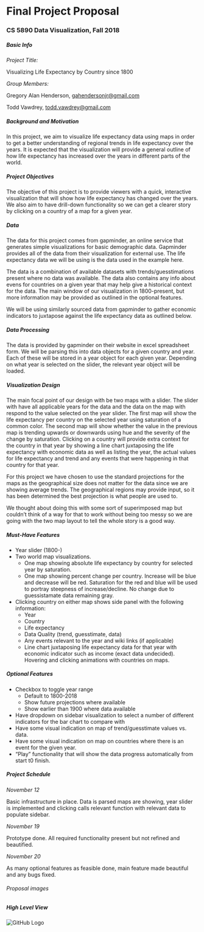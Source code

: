 # Final Project Proposal
### CS 5890 Data Visualization, Fall 2018
##### Basic Info
_Project Title:_
 
 Visualizing Life Expectancy by Country since 1800
  
_Group Members:_
  
  Gregory Alan Henderson, gahendersonjr@gmail.com
  
  Todd Vawdrey, todd.vawdrey@gmail.com

##### Background and Motivation
In this project, we aim to visualize life expectancy data using maps in order to get a better understanding of regional trends in life expectancy over the years. It is expected that the visualization will provide a general outline of how life expectancy has increased over the years in different parts of the world.

##### Project Objectives
The objective of this project is to provide viewers with a quick, interactive visualization that will show how life expectancy has changed over the years. We also aim to have drill-down functionality so we can get a clearer story by clicking on a country of a map for a given year.

##### Data
The data for this project comes from gapminder, an online service that generates simple visualizations for basic demographic data. Gapminder provides all of the data from their visualization for external use. The life expectancy data we will be using is the data used in the example here.

The data is a combination of available datasets with trends/guesstimations present where no data was available. The data also contains any info about evens for countries on a given year that may help give a historical context for the data. The main window of our visualization in 1800-present, but more information may be provided as outlined in the optional features.

We will be using similarly sourced data from gapminder to gather economic indicators to juxtapose against the life expectancy data as outlined below.

##### Data Processing
The data is provided by gapminder on their website in excel spreadsheet form. We will be parsing this into data objects for a given country and year. Each of these will be stored in a year object for each given year. Depending on what year is selected on the slider, the relevant year object will be loaded.


##### Visualization Design
The main focal point of our design with be two maps with a slider. The slider with have all applicable years for the data and the data on the map with respond to the value selected on the year slider.  The first map will show the life expectancy per country on the selected year using saturation of a common color. The second map will show whether the value in the previous map is trending upwards or downwards using hue and the severity of the change by saturation. Clicking on a country will provide extra context for the country in that year by showing a line chart juxtaposing the life expectancy with economic data as well as listing the year, the actual values for life expectancy and trend and any events that were happening in that country for that  year.

For this project we have chosen to use the standard projections for the maps as the geographical size does not matter for the data since we are showing average trends. The geographical regions may provide input, so it has been determined the best projection is what people are used to.

We thought about doing this with some sort of superimposed map but couldn’t think of a way for that to work without being too messy so we are going with the two map layout to tell the whole story is a good way.

##### Must-Have Features
- Year slider (1800-)
- Two world map visualizations. 
  - One map showing absolute life expectancy by country for selected year by saturation.
  - One map showing percent change per country. Increase will be blue and decrease will be red. Saturation for the red and blue will be used to portray steepness of increase/decline. No change due to guessistamate data remaining gray.
- Clicking country on either map shows side panel with the following information:
  - Year
  - Country
  - Life expectancy
  - Data Quality (trend, guesstimate, data)
  - Any events relevant to the year and wiki links (if applicable)
  - Line chart juxtaposing life expectancy data for that year with economic indicator such as income (exact data undecided).
Hovering and clicking animations with countries on maps.

##### Optional Features
- Checkbox to toggle year range
  - Default to 1800-2018
  - Show future projections where available
  - Show earlier than 1900 where data available
- Have dropdown on sidebar visualization to select a number of different indicators for the bar chart to compare with
- Have some visual indication on map of trend/guesstimate values vs. data.
- Have some visual indication on map on countries where there is an event for the given year.
- “Play” functionality that will show the data progress automatically from start t0 finish.
##### Project Schedule
_November 12_

 Basic infrastructure in place. Data is parsed maps are showing, year slider is implemented and clicking calls relevant function with relevant data to populate sidebar.
 
_November 19_

Prototype done. All required functionality present but not refined and beautified.

_November 20_

As many optional features as feasible done, main feature made beautiful and any bugs fixed.

###### Proposal images

##### High Level View 

![GitHub Logo](//overview.png)
